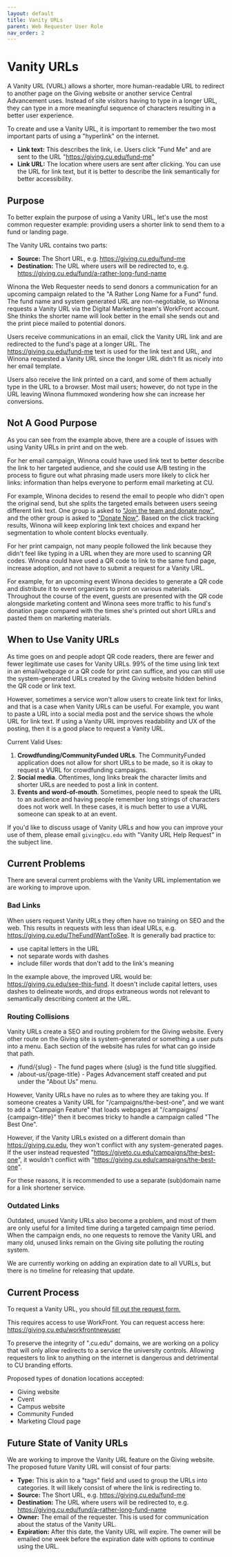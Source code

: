 ```yaml
---
layout: default
title: Vanity URLs
parent: Web Requester User Role
nav_order: 2
---
```


# Vanity URLs

A Vanity URL (VURL) allows a shorter, more human-readable URL to redirect to another page on the Giving website or
another service Central Advancement uses. Instead of site visitors having to type in a longer URL, they can type in 
a more meaningful sequence of characters resulting in a better user experience.

To create and use a Vanity URL, it is important to remember the two most important parts of using a "hyperlink" on the
internet.

- **Link text:** This describes the link, i.e. Users click "Fund Me" and are sent to the
  URL "https://giving.cu.edu/fund-me"
- **Link URL:** The location where users are sent after clicking. You can use the URL for link text, but it is better to
  describe the link semantically for better accessibility.

## Purpose

To better explain the purpose of using a Vanity URL, let's use the most common requester example: providing users a 
shorter link
to send them to a fund or landing page.

The Vanity URL contains two parts:

- **Source:** The Short URL, e.g. https://giving.cu.edu/fund-me
- **Destination:** The URL where users will be redirected to, e.g. https://giving.cu.edu/fund/a-rather-long-fund-name

Winona the Web Requester needs to send donors a communication for an upcoming campaign related to the "A Rather
Long Name for a Fund" fund. The fund name and system generated URL are non-negotiable, so Winona requests a Vanity URL
via the Digital Marketing team's WorkFront account. She thinks the shorter name will look better in the email she sends
out and the print piece mailed to potential donors.

Users receive communications in an email, click the Vanity URL link and are redirected to the fund's page at a longer
URL. The https://giving.cu.edu/fund-me text is used for the link text and URL, and Winona requested a Vanity URL since
the longer URL didn't fit as nicely into her email template.

Users also receive the link printed on a card, and some of them actually type in the URL to a browser. Most mail users;
however, do not type in the URL leaving Winona flummoxed wondering how she can increase her conversions.

## Not A Good Purpose

As you can see from the example above, there are a couple of issues with using Vanity URLs in print and on the web.

For her email campaign, Winona could have used link text to better describe the link to her targeted audience, and she
could use A/B testing in the process to figure out what phrasing made users more likely to click her links:
information than helps everyone to perform email marketing at CU.

For example, Winona decides to resend the email to people who didn't open the original send, but she splits the targeted
emails between users seeing different link text. One group is asked
to ["Join the team and donate now"](https://giving.cu.edu), and the other group is asked
to ["Donate Now"](https://giving.cu.edu). Based on the click tracking results, Winona will keep exploring link text
choices and expand her segmentation to whole content blocks eventually.

For her print campaign, not many people followed the link because they didn't feel like typing in a URL when they are
more used to scanning QR codes. Winona could have used a QR code to link to the same fund page, increase adoption, and
not have to submit a request for a Vanity URL.

For example, for an upcoming event Winona decides to generate a QR code and distribute it to event organizers to print
on various materials. Throughout the course of the event, guests are presented with the QR code alongside marketing
content and Winona sees more traffic to his fund's donation page compared with the times she's printed out short URLs
and pasted them on marketing materials.

## When to Use Vanity URLs

As time goes on and people adopt QR code readers, there are fewer and fewer legitimate use cases for Vanity URLs. 99% of
the time using link text in an email/webpage or a QR code for print can suffice, and you can still use the 
system-generated URLs created by the Giving website hidden behind the QR code or link text.

However, sometimes a service won't allow users to create link text for links, and that is a case when Vanity URLs can be
useful. For example, you want to paste a URL into a social media post and the service shows the whole URL for link text.
If using a Vanity URL improves readability and UX of the posting, then it is a good place to request a Vanity URL.

Current Valid Uses:

1. **Crowdfunding/CommunityFunded URLs**. The CommunityFunded application does not allow for short URLs to be made, 
   so it is okay to request a VURL for crowdfunding campaigns.
2. **Social media**. Oftentimes, long links break the character limits and shorter URLs are needed to post a link in
   content.
3. **Events and word-of-mouth**. Sometimes, people need to speak the URL to an audience and having people remember long
   strings of characters does not work well. In these cases, it is much better to use a VURL someone can speak to at
   an event.

If you'd like to discuss usage of Vanity URLs and how you can improve your use of them, please email `giving@cu.edu`
with "Vanity URL Help Request" in the subject line.

## Current Problems

There are several current problems with the Vanity URL implementation we are working to improve upon.

### Bad Links

When users request Vanity URLs they often have no training on SEO and the web. This results in requests with less than
ideal URLs, e.g. https://giving.cu.edu/TheFundIWantToSee. It is generally bad practice to:

- use capital letters in the URL
- not separate words with dashes
- include filler words that don't add to the link's meaning

In the example above, the improved URL would be: https://giving.cu.edu/see-this-fund. It doesn't include capital
letters, uses dashes to delineate words, and drops extraneous words not relevant to semantically describing content at
the URL.

### Routing Collisions

Vanity URLs create a SEO and routing problem for the Giving website. Every other route on the Giving site is
system-generated or something a user puts into a menu. Each section of the website has rules for what can go inside that
path.

- /fund/{slug} - The fund pages where {slug} is the fund title sluggified.
- /about-us/{page-title} - Pages Advancement staff created and put under the "About Us" menu.

However, Vanity URLs have no rules as to where they are taking you. If someone creates a Vanity URL for
"/campaigns/the-best-one", and we want to add a "Campaign Feature" that loads webpages at "/campaigns/ {campaign-title}"
then it becomes tricky to handle a campaign called "The Best One".

However, if the Vanity URLs existed on a different domain than https://giving.cu.edu, they won't conflict with any
system-generated pages. If the user instead requested "https://giveto.cu.edu/campaigns/the-best-one", it wouldn't
conflict with "https://giving.cu.edu/campaigns/the-best-one".

For these reasons, it is recommended to use a separate (sub)domain name for a link shortener service.

### Outdated Links

Outdated, unused Vanity URLs also become a problem, and most of them are only useful for a limited time during a
targeted campaign time period. When the campaign ends, no one requests to remove the Vanity URL and many old, unused
links remain on the Giving site polluting the routing system.

We are currently working on adding an expiration date to all VURLs, but there is no timeline for releasing that update.

## Current Process

To request a Vanity URL, you
should [fill out the request form.](https://universityofcolorado.my.workfront.com/requests?activeTab=tab-new-helpRequest&projectID=5e78b9c9013651dd0db330e625ca787c&path=5e78be160139141988101a91b47abd33,5e7985890198d19da824828650710e5c)

This requires access to use WorkFront. You can request access here: https://giving.cu.edu/workfrontnewuser

To preserve the integrity of ".cu.edu" domains, we are working on a policy that will only allow redirects to a service
the university controls. Allowing requesters to link to anything on the internet is dangerous and detrimental to CU
branding efforts.

Proposed types of donation locations accepted:

- Giving website
- Cvent
- Campus website
- Community Funded
- Marketing Cloud page

## Future State of Vanity URLs

We are working to improve the Vanity URL feature on the Giving website. The proposed future Vanity URL will consist of
four parts:

- **Type:** This is akin to a "tags" field and used to group the URLs into categories. It will likely consist of where
  the link is redirecting to.
- **Source:** The Short URL, e.g. https://giving.cu.edu/fund-me
- **Destination:** The URL where users will be redirected to, e.g. https://giving.cu.edu/fund/a-rather-long-fund-name
- **Owner:** The email of the requester. This is used for communication about the status of the Vanity URL.
- **Expiration:** After this date, the Vanity URL will expire. The owner will be emailed one week before the expiration
  date with options to continue using the URL.
